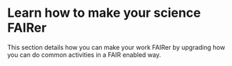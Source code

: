 # Learn how to make your science FAIRer

This section details how you can make your work FAIRer by upgrading how you can do common activities in a FAIR enabled way.